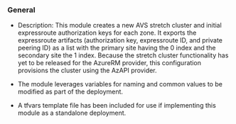 ### General 

* Description: This module creates a new AVS stretch cluster and initial expressroute authorization keys for each zone. It exports the expressroute artifacts (authorization key, expressroute ID, and private peering ID) as a list with the primary site having the 0 index and the secondary site the 1 index.  Because the stretch cluster functionality has yet to be released for the AzureRM provider, this configuration provisions the cluster using the AzAPI provider.

* The module leverages variables for naming and common values to be modified as part of the deployment.

* A tfvars template file has been included for use if implementing this module as a standalone deployment.


